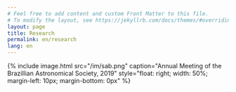 ```yaml
---
# Feel free to add content and custom Front Matter to this file.
# To modify the layout, see https://jekyllrb.com/docs/themes/#overriding-theme-defaults
layout: page
title: Research
permalink: en/research
lang: en
---
```


{% include image.html src="/im/sab.png"
                      caption="Annual Meeting of the Brazillian Astronomical Society, 2019"
                      style="float: right; width: 50%; margin-left: 10px; margin-bottom: 0px" %}
